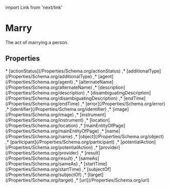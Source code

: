import Link from 'next/link'

# Marry

The act of marrying a person.

## Properties

<Grid>
* [actionStatus](/Properties/Schema.org/actionStatus)
,* [additionalType](/Properties/Schema.org/additionalType)
,* [agent](/Properties/Schema.org/agent)
,* [alternateName](/Properties/Schema.org/alternateName)
,* [description](/Properties/Schema.org/description)
,* [disambiguatingDescription](/Properties/Schema.org/disambiguatingDescription)
,* [endTime](/Properties/Schema.org/endTime)
,* [error](/Properties/Schema.org/error)
,* [identifier](/Properties/Schema.org/identifier)
,* [image](/Properties/Schema.org/image)
,* [instrument](/Properties/Schema.org/instrument)
,* [location](/Properties/Schema.org/location)
,* [mainEntityOfPage](/Properties/Schema.org/mainEntityOfPage)
,* [name](/Properties/Schema.org/name)
,* [object](/Properties/Schema.org/object)
,* [participant](/Properties/Schema.org/participant)
,* [potentialAction](/Properties/Schema.org/potentialAction)
,* [provider](/Properties/Schema.org/provider)
,* [result](/Properties/Schema.org/result)
,* [sameAs](/Properties/Schema.org/sameAs)
,* [startTime](/Properties/Schema.org/startTime)
,* [subjectOf](/Properties/Schema.org/subjectOf)
,* [target](/Properties/Schema.org/target)
,* [url](/Properties/Schema.org/url)

</Grid>

